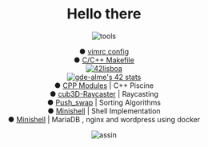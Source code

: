<!DOCTYPE html>
<h1 align="center">Hello there</h1>
<p align="center">
<img src="https://i.ibb.co/qCPCpmn/tools.png" alt="tools" border="0">
</p>

<p align="center">
	<a>● </a>
	<a href="https://github.com/gde-alme/vimrc">vimrc config</a>
	<br>
	<a>● </a>
	<a href="https://github.com/gde-alme/Makefile">C/C++ Makefile</a>
	<br>
	<a href="https://www.42lisboa.com/"><img src="https://i.ibb.co/QDS169b/42lisboa.png" alt="42lisboa" border="0">
	<br>
	<a href="https://github.com/JaeSeoKim/badge42"><img src="https://badge42.vercel.app/api/v2/cliujye7v004508lcl4y3v85q/stats?cursusId=21&coalitionId=110" alt="gde-alme's 42 stats" /></a>
	<br>
	<a>● <a/>
	<a href="https://github.com/gde-alme/CPP-modules">CPP Modules</a>
	<a> | C++ Piscine</a>
	<br>
	<a>● <a/>
	<a href="https://github.com/gde-alme/cub3d-Raycaster">cub3D-Raycaster</a>
	<a>| Raycasting</a>
	<br>
	<a>● <a/>
	<a href="https://github.com/gde-alme/push_swap">Push_swap</a>
	<a>| Sorting Algorithms</a>
	<br>
	<a>● <a/>
	<a href="https://github.com/zet1r/42-minishell">Minishell</a>
	<a>| Shell Implementation</a>
	<br>
	<a>● <a/>
	<a href="https://github.com/gde-alme/inception">Minishell</a>
	<a>| MariaDB , nginx and wordpress using docker</a>
	<br>
</p>

<p align="center">
<img src="https://i.ibb.co/YR2p9jP/assin.png" alt="assin" border="0">
</p>
